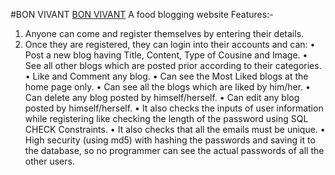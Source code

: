 #BON VIVANT
[BON VIVANT](https://bonvivantproject.herokuapp.com/)
A food blogging website
Features:- 
1) Anyone can come and register themselves by entering their details.
2) Once they are registered, they can login into their accounts and can:
    •	Post a new blog having Title, Content, Type of Cousine and Image.
    •	See all other blogs which are posted prior according to their categories.
    •	Like and Comment any blog.
    •	Can see the Most Liked blogs at the home page only.
    •	Can see all the blogs which are liked by him/her.
    •	Can delete any blog posted by himself/herself.
    •	Can edit any blog posted by himself/herself.
    •	It also checks the inputs of user information while registering like checking the length of the password using SQL CHECK Constraints. 
    •	It also checks that all the emails must be unique.
    •	High security (using md5) with hashing the passwords and saving it to the database, so no programmer can see the actual passwords of all the other users.




